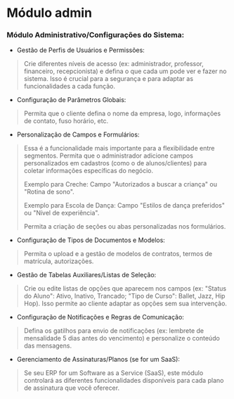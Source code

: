 # Módulo admin
### Módulo Administrativo/Configurações do Sistema:

* Gestão de Perfis de Usuários e Permissões:
>Crie diferentes níveis de acesso (ex: administrador, professor, financeiro, recepcionista) e defina o que cada um pode ver e fazer no sistema. Isso é crucial para a segurança e para adaptar as funcionalidades a cada função.
* Configuração de Parâmetros Globais:
> Permita que o cliente defina o nome da empresa, logo, informações de contato, fuso horário, etc.
* Personalização de Campos e Formulários:
> Essa é a funcionalidade mais importante para a flexibilidade entre segmentos. Permita que o administrador adicione campos personalizados em cadastros (como o de alunos/clientes) para coletar informações específicas do negócio.
>
>Exemplo para Creche: Campo "Autorizados a buscar a criança" ou "Rotina de sono".
>
> Exemplo para Escola de Dança: Campo "Estilos de dança preferidos" ou "Nível de experiência".
>
> Permita a criação de seções ou abas personalizadas nos formulários.
* Configuração de Tipos de Documentos e Modelos:
> Permita o upload e a gestão de modelos de contratos, termos de matrícula, autorizações.
* Gestão de Tabelas Auxiliares/Listas de Seleção:
> Crie ou edite listas de opções que aparecem nos campos (ex: "Status do Aluno": Ativo, Inativo, Trancado; "Tipo de Curso": Ballet, Jazz, Hip Hop). Isso permite ao cliente adaptar as opções sem sua intervenção.
* Configuração de Notificações e Regras de Comunicação:
> Defina os gatilhos para envio de notificações (ex: lembrete de mensalidade 5 dias antes do vencimento) e personalize o conteúdo das mensagens.

* Gerenciamento de Assinaturas/Planos (se for um SaaS):
> Se seu ERP for um Software as a Service (SaaS), este módulo controlará as diferentes funcionalidades disponíveis para cada plano de assinatura que você oferecer.
